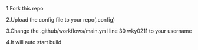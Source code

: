 1.Fork this repo

2.Upload the config file to your repo(.config)

3.Change the .github/workflows/main.yml line 30 wky0211 to your username

4.It will auto start build
